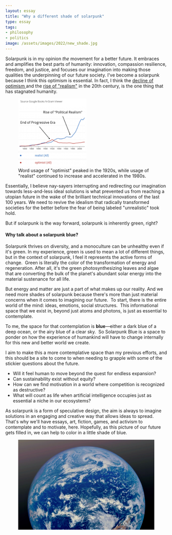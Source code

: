 ```yaml
---
layout: essay
title: "Why a different shade of solarpunk"
type: essay
tags:
- philosophy
- politics
image: /assets/images/2022/new_shade.jpg
---
```


Solarpunk is in my opinion _the_ movement for a better future. It embraces and amplifies the best parts of humanity: innovation, compassion resilience, freedom, and justice, and focuses our imagination into making those qualities the underpinning of our future society.
I've become a solarpunk because I think this optimism is essential. In fact, I think the [decline of optimism
](https://www.history.com/news/american-labor-unions-decline-1920s) and the [rise of "realism"](https://en.m.wikipedia.org/wiki/Theory_of_International_Politics
) in the 20th century, is the one thing that has stagnated humanity. 

<figure>
  <img width="50%" alt="graph of word usage from Google N-gram for optimist and realist" src="/assets/images/2022/realism_optimism.jpg" />
  <figcaption>
    Word usage of "optimist" peaked in the 1920s, while usage of "realist" continued to increase and accelerated in the 1980s.
  </figcaption>
</figure>

Essentially, I believe nay-sayers interrupting and redirecting our imagination towards less-and-less ideal solutions is what prevented us from reaching a utopian future in the wake of the brilliant technical innovations of the last 100 years.  We need to revive the idealism that radically transformed societies for the better before the fear of being labeled "unrealistic" took hold.

But if solarpunk is the way forward, solarpunk is inherently green, right?

#### Why talk about a solarpunk blue? 

Solarpunk thrives on diversity, and a monoculture can be unhealthy even if it's green. In my experience, green is used to mean a lot of different things, but in the context of solarpunk, I feel it represents the active forms of change.  Green is literally the color of the transformation of energy and regeneration.  After all, it's the green photosynthesizing leaves and algae that are converting the bulk of the planet's abundant solar energy into the material sustenance for all life.

But energy and matter are just a part of what makes up our reality.  And we need more shades of solarpunk because there's more than just material concerns when it comes to imagining our future.  To start, there is the entire world of the mind: ideas, emotions, social structures.  This informational space that we exist in, beyond just atoms and photons, is just as essential to contemplate.

To me, the space for that contemplation is **blue**&mdash;either a dark blue of a deep ocean, or the airy blue of a clear sky.  So Solarpunk Blue is a space to ponder on how the experience of humankind will have to change internally for this new and better world we create.

I aim to make this a more contemplative space than my previous efforts, and this should be a site to come to when needing to grapple with some of the stickier questions about the future.

- Will it feel human to move beyond the quest for endless expansion?
- Can sustainability exist without equity?
- How can we find motivation in a world where competition is recognized as destructive?
- What will count as life when artificial intelligence occupies just as essential a niche in our ecosystems?

As solarpunk is a form of speculative design, the aim is always to imagine solutions in an engaging and creative way that allows ideas to spread. That's why we'll have essays, art, fiction, games, and activism to contemplate and to motivate, here.
Hopefully, as this picture of our future gets filled in, we can help to color in a little shade of blue.

<figure>
  <img alt="Satellite image of Earth from above the Pacific Ocean" src="/assets/images/2022/new_shade.jpg" />
</figure>